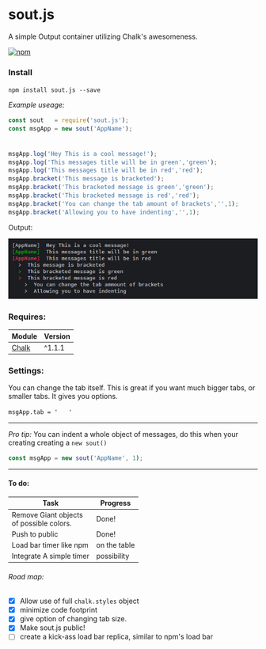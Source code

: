 # sout.js

A simple Output container utilizing Chalk's awesomeness.

[![npm](https://img.shields.io/npm/dm/sout.js.svg?style=plastic)](https://github.com/DanielTamkin/sout.js)

### Install
 `npm install sout.js --save`

_Example useage:_
```javascript
const sout   = require('sout.js');
const msgApp = new sout('AppName');


msgApp.log('Hey This is a cool message!');
msgApp.log('This messages title will be in green','green');
msgApp.log('This messages title will be in red','red');
msgApp.bracket('This message is bracketed');
msgApp.bracket('This bracketed message is green','green');
msgApp.bracket('This bracketed message is red','red');
msgApp.bracket('You can change the tab amount of brackets','',1);
msgApp.bracket('Allowing you to have indenting','',1);
```
Output:

![Screenshot of sout.js example output](https://raw.githubusercontent.com/DanielTamkin/sout.js/master/screenshot/output.jpg?token=AJF1WtXStYN42IgPFRVQj1QKh5qe861Vks5XAacAwA%3D%3D)


### Requires:
| Module  | Version |
| ------------- | ------------- |
| [Chalk](https://www.npmjs.com/package/chalk)  | ^1.1.1  |

### Settings:
You can change the tab itself. This is great if you want much bigger tabs, or smaller tabs. It gives you options.

`msgApp.tab = '   '`

---

*Pro tip:* You can indent a whole object of messages,
 do this when your creating creating a `new sout()`
```javascript
const msgApp = new sout('AppName', 1);
```
---


#### To do:
| Task  | Progress |
| ------------- | ------------- |
| Remove Giant objects </br> of possible colors.  | Done!  |
| Push to public  | Done!  |
| Load bar timer like npm  | on the table  |
| Integrate A simple timer  | possibility  |

###### Road map:
- [x] Allow use of full `chalk.styles` object
- [x] minimize code footprint
- [x] give option of changing tab size.
- [x] Make sout.js public!
- [ ] create a kick-ass load bar replica, similar to npm's load bar
